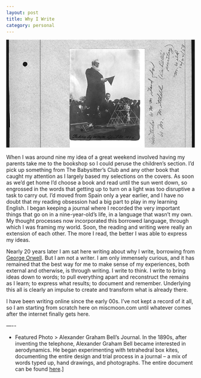 ```yaml
---
layout: post
title: Why I Write
category: personal
---
```


![Alexander Graham Bell](/assets/img/agb.png)

When I was around nine my idea of a great weekend involved having my parents take me to the bookshop so I could peruse the children’s section. I’d pick up something from The Babysitter’s Club and any other book that caught my attention as I largely based my selections on the covers. As soon as we’d get home I’d choose a book and read until the sun went down, so engrossed in the words that getting up to turn on a light was too disruptive a task to carry out. I’d moved from Spain only a year earlier, and I have no doubt that my reading obsession had a big part to play in my learning English. I began keeping a journal where I recorded the very important things that go on in a nine-year-old’s life, in a language that wasn’t my own. My thought processes now incorporated this borrowed language, through which I was framing my world. Soon, the reading and writing were really an extension of each other. The more I read, the better I was able to express my ideas.

Nearly 20 years later I am sat here writing about why I write, borrowing from [George Orwell](http://orwell.ru/library/essays/wiw/english/e_wiw). But I am not a writer. I am only immensely curious, and it has remained that the best way for me to make sense of my experiences, both external and otherwise, is through writing. I write to think. I write to bring ideas down to words; to pull everything apart and reconstruct the remains as I learn; to express what results; to document and remember. Underlying this all is clearly an impulse to create and transform what is already there.

I have been writing online since the early 00s. I’ve not kept a record of it all, so I am starting from scratch here on miscmoon.com until whatever comes after the internet finally gets here.

—--
* Featured Photo > Alexander Graham Bell’s Journal. In the 1890s, after inventing the telephone, Alexander Graham Bell became interested in aerodynamics. He began experimenting with tetrahedral box kites, documenting the entire design and trial process in a journal – a mix of words typed up, hand drawings, and photographs. The entire document can be found [here](https://www.loc.gov/resource/magbell.21700201).]
